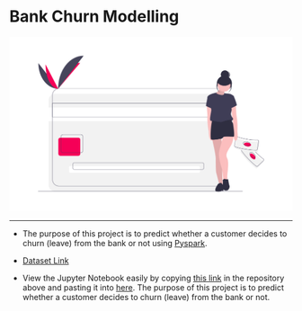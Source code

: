 # Bank Churn Modelling

![bank.png](bank.png)
<hr> 

* The purpose of this project is to predict whether a customer decides to churn (leave) from the bank or not using [Pyspark](https://spark.apache.org/docs/latest/api/python/index.html). 
* [Dataset Link](https://www.kaggle.com/shrutimechlearn/churn-modelling)

* View the Jupyter Notebook easily by copying [this link](https://github.com/pinkdragon1000/Bank-Churn-Modeling/blob/master/INFO323-Final-Project.ipynb) in the repository above and pasting it into [here](https://nbviewer.jupyter.org/). The purpose of this project is to predict whether a customer decides to churn (leave) from the bank or not. 
